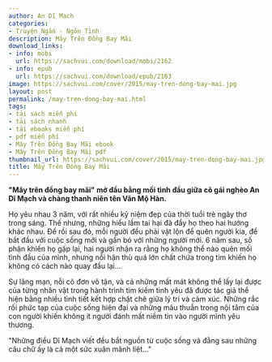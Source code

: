 ```yaml
---
author: An Dĩ Mạch
categories:
- Truyện Ngắn - Ngôn Tình
description: Mây Trên Đồng Bay Mãi
download_links:
- info: mobi
  url: https://sachvui.com/download/mobi/2162
- info: epub
  url: https://sachvui.com/download/epub/2163
image: https://sachvui.com/cover/2015/may-tren-dong-bay-mai.jpg
layout: post
permalink: /may-tren-dong-bay-mai.html
tags:
- tải sách miễn phí
- tải sách nhanh
- tải ebooks miễn phí
- pdf miễn phí
- Mây Trên Đồng Bay Mãi ebook
- Mây Trên Đồng Bay Mãi pdf
thumbnail_url: https://sachvui.com/cover/2015/may-tren-dong-bay-mai.jpg
title: Mây Trên Đồng Bay Mãi
---
```


 <div class="item-desc text-justify"> <p><strong>"Mây trên đồng bay mãi" mở đầu bằng mối tình đầu giữa cô gái nghèo An Dĩ Mạch và chàng thanh niên tên Vân Mộ Hàn.</strong></p><p>Họ yêu nhau 3 năm, với rất nhiều kỷ niệm đẹp của thời tuổi trẻ ngây thơ trong sáng. Thế nhưng, những hiểu lầm tai hại đã đẩy họ theo hai hướng khác nhau. Để rồi sau đó, mỗi người đều phải vật lộn để quên người kia, để bắt đầu với cuộc sống mới và gắn bó với những người mới. 6 năm sau, số phận khiến họ gặp lại, hai người nhận ra rằng họ không thể nào quên mối tình đầu của mình, nhưng nỗi hận thù quá lớn chất chứa trong tim khiến họ không có cách nào quay đầu lại...</p><p>Sự lãng mạn, nỗi cô đơn vô tận, và cả những mất mát không thể lấy lại được của từng nhân vật trong hành trình tìm kiếm tình yêu đã được tác giả thể hiện bằng nhiều tình tiết kết hợp chặt chẽ giữa lý trí và cảm xúc. Những rắc rối phức tạp của cuộc sống hiện đại và những mâu thuẫn trong nội tâm của con người khiến không ít người đánh mất niềm tin vào người mình yêu thương.</p><p>"Những điều Dĩ Mạch viết đều bắt nguồn từ cuộc sống và đằng sau những câu chữ ấy là cả một sức xuân mãnh liệt..."</p><p> </p> </div>